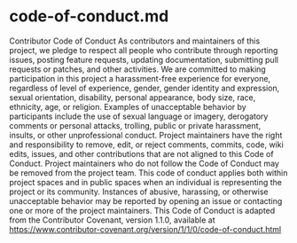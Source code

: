 # code-of-conduct.md
Contributor Code of Conduct As contributors and maintainers of this project, we pledge to respect all people who contribute through reporting issues, posting feature requests, updating documentation, submitting pull requests or patches, and other activities. We are committed to making participation in this project a harassment-free experience for everyone, regardless of level of experience, gender, gender identity and expression, sexual orientation, disability, personal appearance, body size, race, ethnicity, age, or religion. Examples of unacceptable behavior by participants include the use of sexual language or imagery, derogatory comments or personal attacks, trolling, public or private harassment, insults, or other unprofessional conduct. Project maintainers have the right and responsibility to remove, edit, or reject comments, commits, code, wiki edits, issues, and other contributions that are not aligned to this Code of Conduct. Project maintainers who do not follow the Code of Conduct may be removed from the project team. This code of conduct applies both within project spaces and in public spaces when an individual is representing the project or its community. Instances of abusive, harassing, or otherwise unacceptable behavior may be reported by opening an issue or contacting one or more of the project maintainers. This Code of Conduct is adapted from the Contributor Covenant, version 1.1.0, available at https://www.contributor-covenant.org/version/1/1/0/code-of-conduct.html
